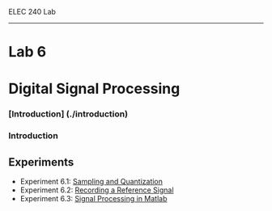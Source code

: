 ELEC 240 Lab

------------------------------------------------------------------------

Lab 6
=====

Digital Signal Processing
=========================

### [Introduction] (./introduction)

### Introduction

Experiments
-----------

* Experiment 6.1: [Sampling and Quantization](./experiment_6-1)
* Experiment 6.2: [Recording a Reference Signal](./experiment_6-2)
* Experiment 6.3: [Signal Processing in Matlab](./experiment_6-3)




